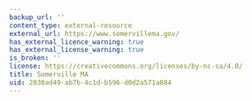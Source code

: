```yaml
---
backup_url: ''
content_type: external-resource
external_url: https://www.somervillema.gov/
has_external_licence_warning: true
has_external_license_warning: true
is_broken: ''
license: https://creativecommons.org/licenses/by-nc-sa/4.0/
title: Somerville MA
uid: 2030ad49-ab7b-4c1d-b596-d0d2a571a884
---
```

